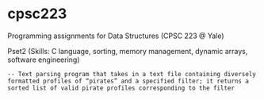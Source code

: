 # cpsc223
Programming assignments for Data Structures (CPSC 223 @ Yale)

Pset2 (Skills: C language, sorting, memory management, dynamic arrays, software engineering)

    -- Text parsing program that takes in a text file containing diversely formatted profiles of “pirates” and a specified filter; it returns a sorted list of valid pirate profiles corresponding to the filter
